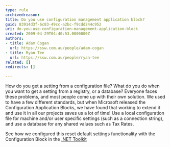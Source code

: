 ```yaml
---
type: rule
archivedreason: 
title: Do you use configuration management application block?
guid: 83914d3f-6c83-49cc-a2bc-f9cdd244c952
uri: do-you-use-configuration-management-application-block
created: 2009-04-29T04:40:53.0000000Z
authors:
- title: Adam Cogan
  url: https://ssw.com.au/people/adam-cogan
- title: Ryan Tee
  url: https://ssw.com.au/people/ryan-tee
related: []
redirects: []

---
```




  <p>How do you get a setting from a configuration file? What do you do when you want to get a setting from a registry, or a database? Everyone faces these problems, and most people come up with their own solution. We used to have a few different standards, but when Microsoft released the Configuration Application Blocks, we have found that working to extend it and use it in all our projects saves us a lot of time! Use a local configuration file for machine and/or user specific settings (such as a connection string), and use a database for any shared values such as Tax Rates.</p>
<p class="productBox">See how we configured this reset default settings functionality with the Configuration Block in the <a href="http&#58;//www.ssw.com.au/ssw/NetToolKit/06ConfigurationBlock.aspx">.NET Toolkit</a></p>

<br><excerpt class='endintro'></excerpt><br>




